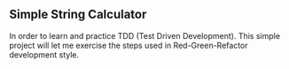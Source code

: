 ## Simple String Calculator

In order to learn and practice TDD (Test Driven Development). 
This simple project will let me exercise the steps used in Red-Green-Refactor development style.